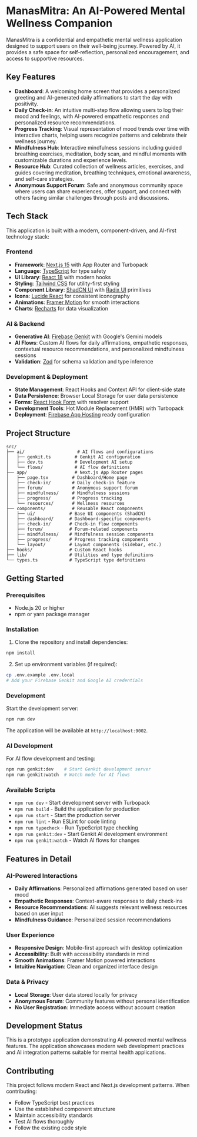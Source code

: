 # ManasMitra: An AI-Powered Mental Wellness Companion

ManasMitra is a confidential and empathetic mental wellness application designed to support users on their well-being journey. Powered by AI, it provides a safe space for self-reflection, personalized encouragement, and access to supportive resources.

## Key Features

- **Dashboard**: A welcoming home screen that provides a personalized greeting and AI-generated daily affirmations to start the day with positivity.
- **Daily Check-in**: An intuitive multi-step flow allowing users to log their mood and feelings, with AI-powered empathetic responses and personalized resource recommendations.
- **Progress Tracking**: Visual representation of mood trends over time with interactive charts, helping users recognize patterns and celebrate their wellness journey.
- **Mindfulness Hub**: Interactive mindfulness sessions including guided breathing exercises, meditation, body scan, and mindful moments with customizable durations and experience levels.
- **Resource Hub**: Curated collection of wellness articles, exercises, and guides covering meditation, breathing techniques, emotional awareness, and self-care strategies.
- **Anonymous Support Forum**: Safe and anonymous community space where users can share experiences, offer support, and connect with others facing similar challenges through posts and discussions.

## Tech Stack

This application is built with a modern, component-driven, and AI-first technology stack:

### Frontend
- **Framework**: [Next.js 15](https://nextjs.org/) with App Router and Turbopack
- **Language**: [TypeScript](https://www.typescriptlang.org/) for type safety
- **UI Library**: [React 18](https://react.dev/) with modern hooks
- **Styling**: [Tailwind CSS](https://tailwindcss.com/) for utility-first styling
- **Component Library**: [ShadCN UI](https://ui.shadcn.com/) with [Radix UI](https://www.radix-ui.com/) primitives
- **Icons**: [Lucide React](https://lucide.dev/) for consistent iconography
- **Animations**: [Framer Motion](https://www.framer.com/motion/) for smooth interactions
- **Charts**: [Recharts](https://recharts.org/) for data visualization

### AI & Backend
- **Generative AI**: [Firebase Genkit](https://firebase.google.com/docs/genkit) with Google's Gemini models
- **AI Flows**: Custom AI flows for daily affirmations, empathetic responses, contextual resource recommendations, and personalized mindfulness sessions
- **Validation**: [Zod](https://zod.dev/) for schema validation and type inference

### Development & Deployment
- **State Management**: React Hooks and Context API for client-side state
- **Data Persistence**: Browser Local Storage for user data persistence
- **Forms**: [React Hook Form](https://react-hook-form.com/) with resolver support
- **Development Tools**: Hot Module Replacement (HMR) with Turbopack
- **Deployment**: [Firebase App Hosting](https://firebase.google.com/docs/app-hosting) ready configuration

## Project Structure

```
src/
├── ai/                    # AI flows and configurations
│   ├── genkit.ts         # Genkit AI configuration
│   ├── dev.ts            # Development AI setup
│   └── flows/            # AI flow definitions
├── app/                  # Next.js App Router pages
│   ├── page.tsx         # Dashboard/Home page
│   ├── check-in/        # Daily check-in feature
│   ├── forum/           # Anonymous support forum
│   ├── mindfulness/     # Mindfulness sessions
│   ├── progress/        # Progress tracking
│   └── resources/       # Wellness resources
├── components/          # Reusable React components
│   ├── ui/             # Base UI components (ShadCN)
│   ├── dashboard/      # Dashboard-specific components
│   ├── check-in/       # Check-in flow components
│   ├── forum/          # Forum-related components
│   ├── mindfulness/    # Mindfulness session components
│   ├── progress/       # Progress tracking components
│   └── layout/         # Layout components (sidebar, etc.)
├── hooks/              # Custom React hooks
├── lib/                # Utilities and type definitions
└── types.ts            # TypeScript type definitions
```

## Getting Started

### Prerequisites
- Node.js 20 or higher
- npm or yarn package manager

### Installation

1. Clone the repository and install dependencies:
```bash
npm install
```

2. Set up environment variables (if required):
```bash
cp .env.example .env.local
# Add your Firebase Genkit and Google AI credentials
```

### Development

Start the development server:
```bash
npm run dev
```

The application will be available at `http://localhost:9002`.

### AI Development

For AI flow development and testing:
```bash
npm run genkit:dev    # Start Genkit development server
npm run genkit:watch  # Watch mode for AI flows
```

### Available Scripts

- `npm run dev` - Start development server with Turbopack
- `npm run build` - Build the application for production
- `npm run start` - Start the production server
- `npm run lint` - Run ESLint for code linting
- `npm run typecheck` - Run TypeScript type checking
- `npm run genkit:dev` - Start Genkit AI development environment
- `npm run genkit:watch` - Watch AI flows for changes

## Features in Detail

### AI-Powered Interactions
- **Daily Affirmations**: Personalized affirmations generated based on user mood
- **Empathetic Responses**: Context-aware responses to daily check-ins
- **Resource Recommendations**: AI suggests relevant wellness resources based on user input
- **Mindfulness Guidance**: Personalized session recommendations

### User Experience
- **Responsive Design**: Mobile-first approach with desktop optimization
- **Accessibility**: Built with accessibility standards in mind
- **Smooth Animations**: Framer Motion powered interactions
- **Intuitive Navigation**: Clean and organized interface design

### Data & Privacy
- **Local Storage**: User data stored locally for privacy
- **Anonymous Forum**: Community features without personal identification
- **No User Registration**: Immediate access without account creation

## Development Status

This is a prototype application demonstrating AI-powered mental wellness features. The application showcases modern web development practices and AI integration patterns suitable for mental health applications.

## Contributing

This project follows modern React and Next.js development patterns. When contributing:
- Follow TypeScript best practices
- Use the established component structure
- Maintain accessibility standards
- Test AI flows thoroughly
- Follow the existing code style

